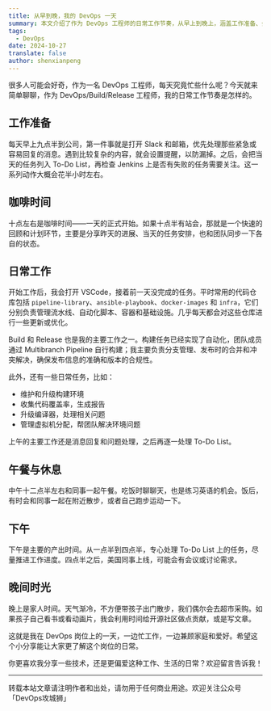 ```yaml
---
title: 从早到晚，我的 DevOps 一天
summary: 本文介绍了作为 DevOps 工程师的日常工作节奏，从早上到晚上，涵盖工作准备、会议、代码管理、构建发布等环节。
tags:
  - DevOps
date: 2024-10-27
translate: false
author: shenxianpeng
---
```


很多人可能会好奇，作为一名 DevOps 工程师，每天究竟忙些什么呢？今天就来简单聊聊，作为 DevOps/Build/Release 工程师，我的日常工作节奏是怎样的。

## 工作准备

每天早上九点半到公司，第一件事就是打开 Slack 和邮箱，优先处理那些紧急或容易回复的消息。遇到比较复杂的内容，就会设置提醒，以防漏掉。之后，会把当天的任务列入 To-Do List，再检查 Jenkins 上是否有失败的任务需要关注。这一系列动作大概会花半小时左右。


## 咖啡时间

十点左右是咖啡时间——一天的正式开始。如果十点半有站会，那就是一个快速的回顾和计划环节，主要是分享昨天的进展、当天的任务安排，也和团队同步一下各自的状态。

## 日常工作

开始工作后，我会打开 VSCode，接着前一天没完成的任务。平时常用的代码仓库包括 `pipeline-library`、`ansible-playbook`、`docker-images` 和 `infra`，它们分别负责管理流水线、自动化脚本、容器和基础设施。几乎每天都会对这些仓库进行一些更新或优化。

Build 和 Release 也是我的主要工作之一。构建任务已经实现了自动化，团队成员通过 Multibranch Pipeline 自行构建；我主要负责分支管理、发布时的合并和冲突解决，确保发布信息的准确和版本的合规性。

此外，还有一些日常任务，比如：

* 维护和升级构建环境
* 收集代码覆盖率，生成报告
* 升级编译器，处理相关问题
* 管理虚拟机分配，帮团队解决环境问题

上午的主要工作还是消息回复和问题处理，之后再逐一处理 To-Do List。

## 午餐与休息

中午十二点半左右和同事一起午餐。吃饭时聊聊天，也是练习英语的机会。饭后，有时会和同事一起在附近散步，或者自己跑步运动一下。

## 下午

下午是主要的产出时间。从一点半到四点半，专心处理 To-Do List 上的任务，尽量推进工作进度。四点半之后，美国同事上线，可能会有会议或讨论需求。

## 晚间时光

晚上是家人时间。天气渐冷，不方便带孩子出门散步，我们偶尔会去超市采购。如果孩子自己看书或看动画片，我会利用时间给开源社区做点贡献，或是写文章。

这就是我在 DevOps 岗位上的一天，一边忙工作，一边兼顾家庭和爱好。希望这个小分享能让大家更了解这个岗位的日常。

​你更喜欢我分享一些技术，还是更偏爱这种工作、生活的日常？欢迎留言告诉我！

---

转载本站文章请注明作者和出处，请勿用于任何商业用途。欢迎关注公众号「DevOps攻城狮」
